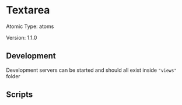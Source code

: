 # Textarea

Atomic Type: atoms

Version: 1.1.0

## Development

Development servers can be started and should all exist inside `"views"` folder

## Scripts
